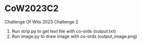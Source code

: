 # CoW2023C2
Challenge Of Wits 2023 Challenge 2
1. Run strip.py to get text file with co-ords (output.txt)
2. Run image.py to draw image with co-ords (output_image.png)
